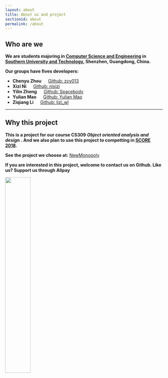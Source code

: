 ```yaml
---
layout: about
title: About us and project
sectionid: about
permalink: /about
---
```


## Who are we

**We are students majoring in <a href="http://cse.sustc.edu.cn">Computer Science and Engineering</a> in <a href="http://www.sustc.edu.cn">Southern University and Technology</a>, Shenzhen, Guangdong, China.**

**Our groups have fives developers:**


- **Chenyu Zhou** &emsp; [Github: zcy013](https://github.com/zcy013) 
- **Xizi Ni** &emsp; [Github: nixizi](https://github.com/nixizi)
- **Yilin Zheng** &emsp; [Github: Spacebody](https://github.com/Spacebody)
- **Yulian Mao** &emsp; [Github: Yulian Mao](https://github.com/MintMao)
- **Ziqiang Li** &emsp; [Github: lizi_wl](https://github.com/liziwl)

---

## Why this project

**This is a project for our course CS309** ***Object oriented analysis and design*** **. And we also plan to use this project to competting in [SCORE 2018](http://score-contest.org/2018/index.php).**

**See the project we choose at:** [NewMonopoly](http://score-contest.org/2018/projects/newmonopoly.php)


**If you are interested in this project, welcome to contact us on Github. Like us? Support us through Alipay**

<img src="/EpicMonopoly.github.io/img/pay.jpg" width="40%" height="40%" />